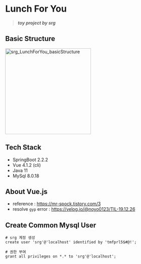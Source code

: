 # Lunch For You
> **_toy project by srg_**

## Basic Structure
<img width="271" alt="srg_LunchForYou_basicStructure" src="https://user-images.githubusercontent.com/35331310/72358063-5064df00-372f-11ea-8997-c3933ccc4a32.png">

## Tech Stack
- SpringBoot 2.2.2
- Vue 4.1.2 (cli)
- Java 11
- MySql 8.0.18

## About Vue.js
- reference : https://mr-spock.tistory.com/3
- resolve `gyp` error : https://velog.io/@noyo0123/TIL-19.12.26

## Create Common Mysql User
```mysql
# srg 계정 생성
create user 'srg'@'localhost' identified by 'tmfprl5$#@!';

# 권한 부여
grant all privileges on *.* to 'srg'@'localhost';
```
